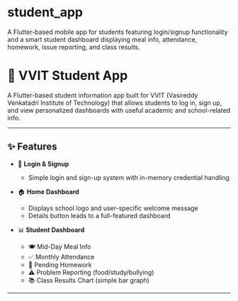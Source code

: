# student_app
A Flutter-based mobile app for students featuring login/signup functionality and a smart student dashboard displaying meal info, attendance, homework, issue reporting, and class results.


# 📱 VVIT Student App

A Flutter-based student information app built for VVIT (Vasireddy Venkatadri Institute of Technology) that allows students to log in, sign up, and view personalized dashboards with useful academic and school-related info.

---

## ✨ Features

- 🔐 **Login & Signup**
  - Simple login and sign-up system with in-memory credential handling

- 🏠 **Home Dashboard**
  - Displays school logo and user-specific welcome message
  - Details button leads to a full-featured dashboard

- 📊 **Student Dashboard**
  - 🍽️ Mid-Day Meal Info  
  - ✅ Monthly Attendance  
  - 📝 Pending Homework  
  - ⚠️ Problem Reporting (food/study/bullying)  
  - 📚 Class Results Chart (simple bar graph)

---
